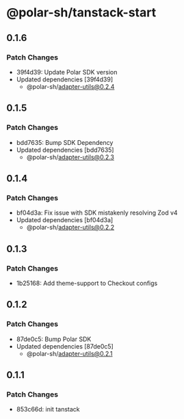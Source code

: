 # @polar-sh/tanstack-start

## 0.1.6

### Patch Changes

- 39f4d39: Update Polar SDK version
- Updated dependencies [39f4d39]
  - @polar-sh/adapter-utils@0.2.4

## 0.1.5

### Patch Changes

- bdd7635: Bump SDK Dependency
- Updated dependencies [bdd7635]
  - @polar-sh/adapter-utils@0.2.3

## 0.1.4

### Patch Changes

- bf04d3a: Fix issue with SDK mistakenly resolving Zod v4
- Updated dependencies [bf04d3a]
  - @polar-sh/adapter-utils@0.2.2

## 0.1.3

### Patch Changes

- 1b25168: Add theme-support to Checkout configs

## 0.1.2

### Patch Changes

- 87de0c5: Bump Polar SDK
- Updated dependencies [87de0c5]
  - @polar-sh/adapter-utils@0.2.1

## 0.1.1

### Patch Changes

- 853c66d: init tanstack
